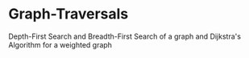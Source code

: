 # Graph-Traversals
Depth-First Search and Breadth-First Search of a graph and Dijkstra's Algorithm for a weighted graph
